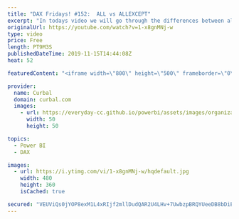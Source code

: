 ```yaml
---
title: "DAX Fridays! #152:  ALL vs ALLEXCEPT"
excerpt: "In todays video we will go through the differences between all and allexcept dax functions.  Get Northwind Dataset: https://www.youtube.com/watch?v=k3NMIlLffrU  Link to DAX Fridays survey: http://bit.ly/2MMM4KK   Here you can download all the pbix files: https://curbal.com/donwload-center  SUBSCRIBE"
originalUrl: https://youtube.com/watch?v=1-x8gnMNj-w
type: video
price: Free
length: PT9M3S
publishedDateTime: 2019-11-15T14:44:08Z
heat: 52

featuredContent: "<iframe width=\"800\" height=\"500\" frameborder=\"0\" src=\"https://www.youtube.com/embed/1-x8gnMNj-w\" allow=\"accelerometer; autoplay; encrypted-media; gyroscope; picture-in-picture\" allowfullscreen></iframe>"

provider:
  name: Curbal
  domain: curbal.com
  images:
    - url: https://everyday-cc.github.io/powerbi/assets/images/organizations/curbal.com-50x50.jpg
      width: 50
      height: 50

topics:
  - Power BI
  - DAX

images:
  - url: https://i.ytimg.com/vi/1-x8gnMNj-w/hqdefault.jpg
    width: 480
    height: 360
    isCached: true

secured: "VEUViQs0jYOP8exM1L4xRIjf2mllDudQAR2U4LHv+7UwbzpBRQYUeeDB8bDiEKkb+Z/pYhTqEcGxN54ubOUrb8Wh3clYYFr1sJT7jg3DqPjxLbneDPx0qKZc6zUxDGLOOHhFBYoRgYTNwVxa6pmiK1rw9X1VPy+HpMGkNtYfhaCc5DiKgL3i+2FARMnAeY/R+2gO8GgYLbmUTB9X1CwytcC1dJuUHaQ801B9Qa1znO68uJktcRer3rBnjnDnVR0CFzU03xKqu5vUI/iP/rZRGW9hpM6kRJuv8tNgw43T4TnrsHyrhKfmV00dHUCTP/ABLqLGEPJGnwq+LFGc/2aRQmDzArReozX3ZX4I6IIHDDQRS+EQnv4rOYLD9Oycm6qYVDUBi+BnqwoNLOpE41/+5v3Ty0ReSUAltRNVQ2k24mg=;VuovUV0YjgZ5hx8WBgz4dA=="
---
```



